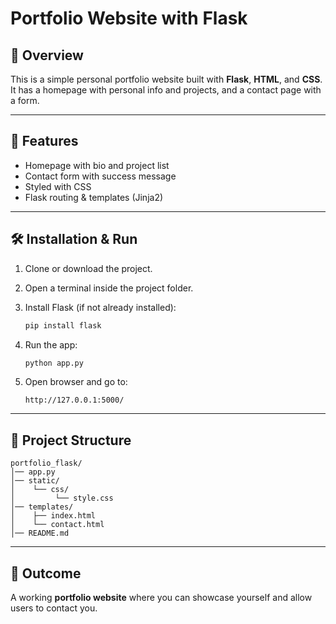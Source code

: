 # Portfolio Website with Flask

## 📌 Overview

This is a simple personal portfolio website built with **Flask**,
**HTML**, and **CSS**.\
It has a homepage with personal info and projects, and a contact page
with a form.

------------------------------------------------------------------------

## 🚀 Features

-   Homepage with bio and project list
-   Contact form with success message
-   Styled with CSS
-   Flask routing & templates (Jinja2)

------------------------------------------------------------------------

## 🛠️ Installation & Run

1.  Clone or download the project.

2.  Open a terminal inside the project folder.

3.  Install Flask (if not already installed):

    ``` bash
    pip install flask
    ```

4.  Run the app:

    ``` bash
    python app.py
    ```

5.  Open browser and go to:

        http://127.0.0.1:5000/

------------------------------------------------------------------------

## 📂 Project Structure

    portfolio_flask/
    │── app.py
    │── static/
    │    └── css/
    │         └── style.css
    │── templates/
    │    ├── index.html
    │    └── contact.html
    │── README.md

------------------------------------------------------------------------

## 🎯 Outcome

A working **portfolio website** where you can showcase yourself and
allow users to contact you.
